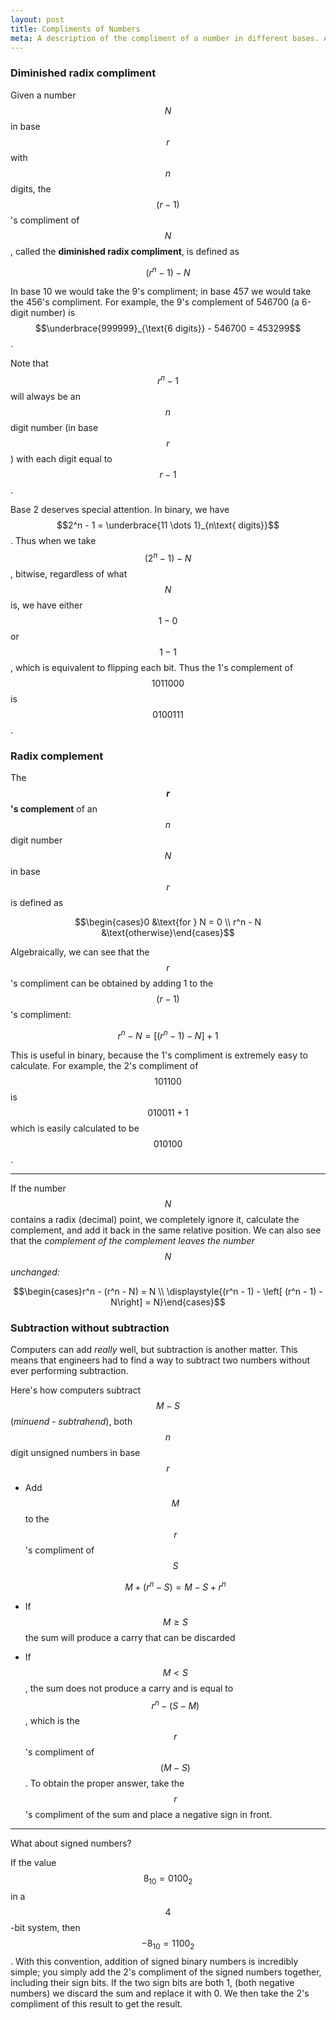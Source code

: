 ```yaml
---
layout: post
title: Compliments of Numbers
meta: A description of the compliment of a number in different bases. Also covers subtraction using compliments
---
```


### Diminished radix compliment

Given a number $$N$$ in base $$r$$ with $$n$$ digits, the $$(r - 1)$$'s compliment of $$N$$, called the **diminished radix compliment**, is defined as

$$(r^n - 1) - N$$

In base 10 we would take the 9's compliment; in base 457 we would take the 456's compliment. For example, the 9's complement of 546700 (a 6-digit number) is $$\underbrace{999999}_{\text{6 digits}} - 546700 = 453299$$.

Note that $$r^n - 1$$ will always be an $$n$$ digit number (in base $$r$$) with each digit equal to $$r - 1$$.

Base 2 deserves special attention. In binary, we have $$2^n - 1 = \underbrace{11 \dots 1}_{n\text{ digits}}$$. Thus when we take $$(2^n - 1) - N$$, bitwise, regardless of what $$N$$ is, we have either $$1-0$$ or $$1-1$$, which is equivalent to flipping each bit. Thus the 1's complement of $$1011000$$ is $$0100111$$.

### Radix complement

The **$$r$$'s complement** of an $$n$$ digit number $$N$$ in base $$r$$ is defined as

$$\begin{cases}0 &\text{for } N = 0 \\ r^n - N &\text{otherwise}\end{cases}$$

Algebraically, we can see that the $$r$$'s compliment can be obtained by adding 1 to the $$(r-1)$$'s compliment:

$$r^n - N = \left[ (r^n - 1) - N\right] + 1$$

This is useful in binary, because the 1's compliment is extremely easy to calculate. For example, the 2's compliment of $$101100$$ is $$010011 + 1$$ which is easily calculated to be $$010100$$.

---

If the number $$N$$ contains a radix (decimal) point, we completely ignore it, calculate the complement, and add it back in the same relative position. We can also see that the *complement of the complement leaves the number $$N$$ unchanged:*

$$\begin{cases}r^n - (r^n - N) = N \\ \displaystyle{(r^n - 1) - \left[ (r^n - 1) - N\right] = N}\end{cases}$$

### Subtraction without subtraction

Computers can add *really* well, but subtraction is another matter. This means that engineers had to find a way to subtract two numbers without ever performing subtraction.

Here's how computers subtract $$M - S$$ (*minuend* - *subtrahend*), both $$n$$ digit unsigned numbers in base $$r$$

* Add $$M$$ to the $$r$$'s compliment of $$S$$

  $$M + (r^n - S) = M - S + r^n$$

* If $$M \geq S$$ the sum will produce a carry that can be discarded
* If $$M < S$$, the sum does not produce a carry and is equal to $$r^n - (S - M)$$, which is the $$r$$'s compliment of $$(M - S)$$. To obtain the proper answer, take the $$r$$'s compliment of the sum and place a negative sign in front.

---

What about signed numbers?

If the value $$8_{10} = 0100_2$$ in a $$4$$-bit system, then $$-8_{10} = 1100_2$$. With this convention, addition of signed binary numbers is incredibly simple; you simply add the 2's compliment of the signed numbers together, including their sign bits. If the two sign bits are both 1, (both negative numbers) we discard the sum and replace it with 0. We then take the 2's compliment of this result to get the result.
